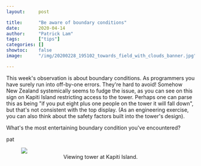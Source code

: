 ```yaml
---
layout:     post

title:      "Be aware of boundary conditions"
date:       2020-04-14
author:     "Patrick Lam"
tags:       ["tips"]
categories: []
showtoc:    false
image:      "/img/20200228_195102_towards_field_with_clouds_banner.jpg"

---
```


This week's observation is about boundary conditions. As programmers
you have surely run into off-by-one errors. They're hard to avoid!
Somehow New Zealand systemically seems to fudge the issue, as you can
see on this sign on Kapiti Island restricting access to the
tower. Perhaps one can parse this as being "if you put eight plus one
people on the tower it will fall down", but that's not consistent with
the top display. (As an engineering exercise, you can also think
about the safety factors built into the tower's design).

What's the most entertaining boundary condition you've encountered?

pat

<figure>
<a href="/img/20200117_boundary_conditions_large.jpg"><img src="/img/20200117_boundary_conditions.jpg"></a>
<figcaption style="text-align:center">Viewing tower at Kapiti Island.</figcaption>
</figure>
